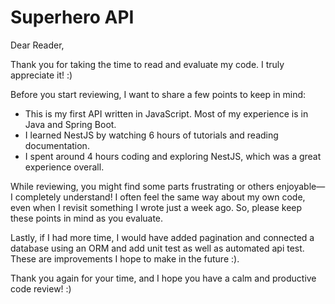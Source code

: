 # Superhero API

Dear Reader,

Thank you for taking the time to read and evaluate my code. I truly appreciate it! :)

Before you start reviewing, I want to share a few points to keep in mind:

- This is my first API written in JavaScript. Most of my experience is in Java and Spring Boot.  
- I learned NestJS by watching 6 hours of tutorials and reading documentation.  
- I spent around 4 hours coding and exploring NestJS, which was a great experience overall.  

While reviewing, you might find some parts frustrating or others enjoyable—I completely understand! I often feel the same way about my own code, even when I revisit something I wrote just a week ago. So, please keep these points in mind as you evaluate.

Lastly, if I had more time, I would have added pagination and connected a database using an ORM and add unit test as well as automated api test. These are improvements I hope to make in the future :).

Thank you again for your time, and I hope you have a calm and productive code review! :)
